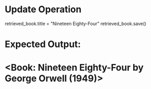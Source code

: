 # Update Operation
retrieved_book.title = "Nineteen Eighty-Four"
retrieved_book.save()
# Expected Output:
# <Book: Nineteen Eighty-Four by George Orwell (1949)>
